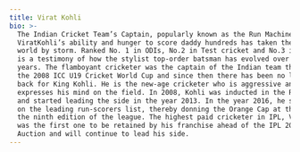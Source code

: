 ```yaml
---
title: Virat Kohli
bio: >-
  The Indian Cricket Team’s Captain, popularly known as the Run Machine,
  ViratKohli’s ability and hunger to score daddy hundreds has taken the cricket
  world by storm. Ranked No. 1 in ODIs, No.2 in Test cricket and No.3 in T20Is
  is a testimony of how the stylist top-order batsman has evolved over the
  years. The flamboyant cricketer was the captain of the Indian team that won
  the 2008 ICC U19 Cricket World Cup and since then there has been no looking
  back for King Kohli. He is the new-age cricketer who is aggressive and
  expresses his mind on the field. In 2008, Kohli was inducted in the RCB squad
  and started leading the side in the year 2013. In the year 2016, he sat atop
  on the leading run-scorers list, thereby donning the Orange Cap at the end of
  the ninth edition of the league. The highest paid cricketer in IPL, ViratKohli
  was the first one to be retained by his franchise ahead of the IPL 2018 Player
  Auction and will continue to lead his side.
---
```


